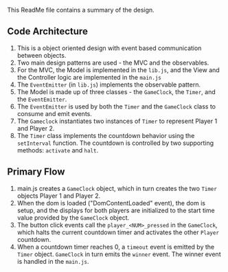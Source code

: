 ﻿This ReadMe file contains a summary of the design. 

## Code Architecture

1. This is a object oriented design with event based communication between objects. 
2. Two main design patterns are used - the MVC and the observables. 
3. For the MVC, the Model is implemented in the `lib.js`, and the View and the Controller logic are implemented in the `main.js`
4. The `EventEmitter` (in `lib.js`) implements the observable pattern. 
5. The Model is made up of three classes - the `GameClock`, the `Timer`, and the `EventEmitter`. 
6. The `EventEmitter` is used by both the `Timer` and the `GameClock` class to consume and emit events. 
7. The `Gameclock` instantiates two instances of `Timer` to represent Player 1 and Player 2. 
8. The `Timer` class implements the countdown behavior using the `setInterval` function. The countdown is controlled by two supporting methods: `activate` and `halt`. 

## Primary Flow

1. main.js creates a `GameClock` object, which in turn creates the two `Timer` objects Player 1 and Player 2. 
2. When the dom is loaded ("DomContentLoaded" event), the dom is setup, and the displays for both players are initialized to the start time value provided by the `GameClock` object.
3. The button click events call the `player_<NUM>_pressed` in the `GameClock`, which halts the current countdown timer and activates the other `Player` countdown. 
4. When a countdown timer reaches 0, a `timeout` event is emitted by the `Timer` object. `GameClock` in turn emits the `winner` event. The winner event is handled in the `main.js`. 

